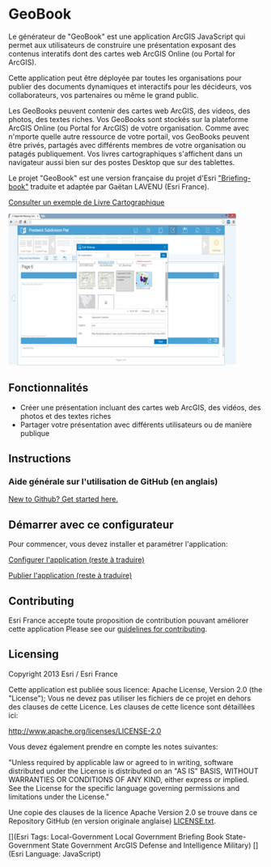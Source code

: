 # GeoBook

Le générateur de "GeoBook" est une application ArcGIS JavaScript qui permet aux utilisateurs de construire une présentation exposant des contenus interatifs dont des cartes web ArcGIS Online (ou Portal for ArcGIS).

Cette application peut être déployée par toutes les organisations pour publier des documents dynamiques et interactifs pour les décideurs, vos collaborateurs, vos partenaires ou même le grand public. 

Les GeoBooks peuvent contenir des cartes web ArcGIS, des videos, des photos, des textes riches. Vos GeoBooks sont stockés sur la plateforme ArcGIS Online (ou Portal for ArcGIS) de votre organisation. Comme avec n'mporte quelle autre ressource de votre portail, vos GeoBooks peuvent être privés, partagés avec différents membres de votre organisation ou patagés publiquement. Vos livres cartographiques s'affichent dans un navigateur aussi bien sur des postes Desktop que sur des tablettes.

Le projet "GeoBook" est une version française du projet d'Esri ["Briefing-book"](https://github.com/Esri/briefing-book) traduite et adaptée par Gaëtan LAVENU (Esri France).


[Consulter un exemple de Livre Cartographique](http://195.154.180.110/GeoBook/default.htm)

[![Image de l'application Livre Cartographique](briefing-book.png "Livre Cartographique")](http://195.154.180.110/GeoBook/default.htm)

## Fonctionnalités

* Créer une présentation incluant des cartes web ArcGIS, des vidéos, des photos et des textes riches
* Partager votre présentation avec différents utilisateurs ou de manière publique 

## Instructions

### Aide générale sur l'utilisation de GitHub (en anglais)
[New to Github? Get started here.](http://htmlpreview.github.com/?https://github.com/Esri/esri.github.com/blob/master/help/esri-getting-to-know-github.html)

## Démarrer avec ce configurateur

Pour commencer, vous devez installer et paramétrer l'application:

[Configurer l'application (reste à traduire)](http://solutions.arcgis.com/local-government/help/briefing-book/get-started/configure-application/)

[Publier l'application (reste à traduire)](http://solutions.arcgis.com/local-government/help/briefing-book/get-started/publish-application/)


## Contributing

Esri France accepte toute proposition de contribution pouvant améliorer cette application
Please see our [guidelines for contributing](https://github.com/esri/contributing).

## Licensing

Copyright 2013 Esri / Esri France

Cette application est publiée sous licence: Apache License, Version 2.0 (the "License");
Vous ne devez pas utiliser les fichiers de ce projet en dehors des clauses de cette Licence.
Les clauses de cette licence sont détaillées ici:

   http://www.apache.org/licenses/LICENSE-2.0

Vous devez également prendre en compte les notes suivantes:

"Unless required by applicable law or agreed to in writing, software
distributed under the License is distributed on an "AS IS" BASIS,
WITHOUT WARRANTIES OR CONDITIONS OF ANY KIND, either express or implied.
See the License for the specific language governing permissions and
limitations under the License."

Une copie des clauses de la licence Apache Version 2.0 se trouve dans ce Repository GitHub (en version originale anglaise)
[LICENSE.txt](LICENSE.txt).

[](Esri Tags: Local-Government Local Government Briefing Book State-Government State Government ArcGIS Defense and Intelligence Military)
[](Esri Language: JavaScript)
